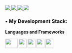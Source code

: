 <a href="https://youtube.com/channel/UCIP3QIc2ASIWSOJnj-_QZJg" target="_blank">
 <img src="https://img.shields.io/badge/YouTube-FF0000?style=for-the-badge&logo=youtube&logoColor=white" target="_blank">
</a>
<a href="https://instagram.com/cjuansp" target="_blank">
 <img src="https://img.shields.io/badge/-Instagram-%23E4405F?style=for-the-badge&logo=instagram&logoColor=white" target="_blank">
</a>
<a href="https://discord.gg/yQhkZVDqTf" target="_blank">
 <img src="https://img.shields.io/badge/Discord-7289DA?style=for-the-badge&logo=discord&logoColor=white" target="_blank">
</a> 
<a href="https://www.linkedin.com/in/carlos-juan-965056245" target="_blank">
 <img src="https://img.shields.io/badge/-LinkedIn-%230077B5?style=for-the-badge&logo=linkedin&logoColor=white" target="_blank">
</a>
 
### • My Development Stack:

**Languages and Frameworks**

<div>
 <img height="30" width="40" src="https://cdn.jsdelivr.net/gh/devicons/devicon/icons/python/python-original.svg" />
 <img height="30" width="25" src="https://cdn.jsdelivr.net/gh/devicons/devicon/icons/ruby/ruby-original.svg" />
 <img height="30" width="25" src="https://cdn.jsdelivr.net/gh/devicons/devicon/icons/javascript/javascript-plain.svg" />
 <img height="30" width="25" src="https://cdn.jsdelivr.net/gh/devicons/devicon/icons/html5/html5-plain.svg" />
 <img height="30" width="25" src="https://cdn.jsdelivr.net/gh/devicons/devicon/icons/css3/css3-plain.svg" />
</div>

